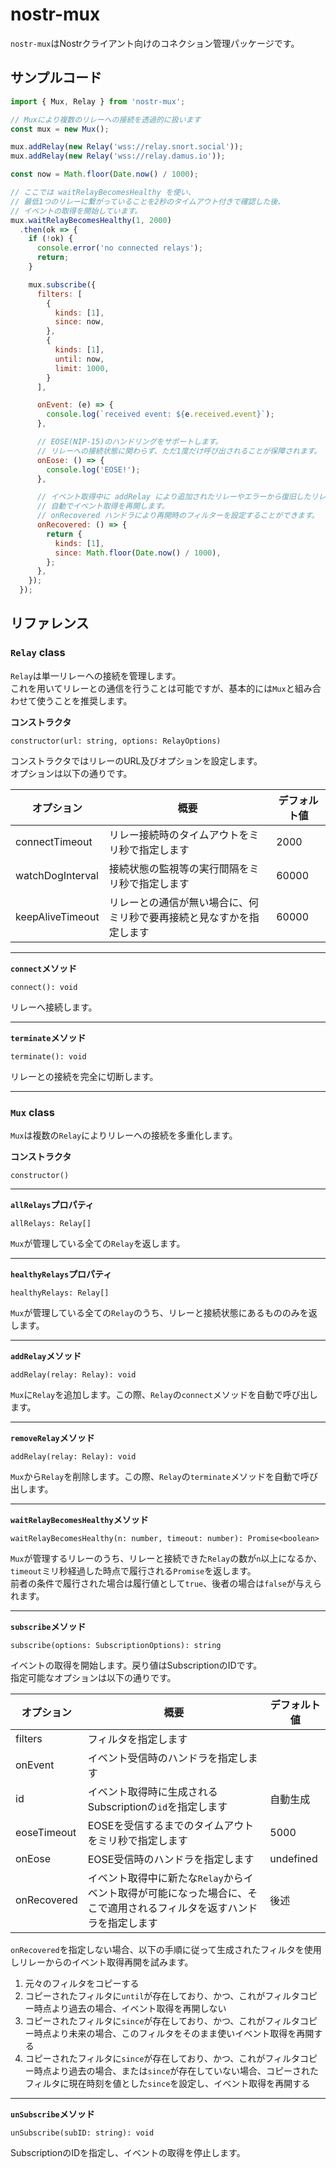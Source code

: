 # nostr-mux

`nostr-mux`はNostrクライアント向けのコネクション管理パッケージです。

## サンプルコード

```js
import { Mux, Relay } from 'nostr-mux';

// Muxにより複数のリレーへの接続を透過的に扱います
const mux = new Mux();

mux.addRelay(new Relay('wss://relay.snort.social'));
mux.addRelay(new Relay('wss://relay.damus.io'));

const now = Math.floor(Date.now() / 1000);

// ここでは waitRelayBecomesHealthy を使い、
// 最低1つのリレーに繋がっていることを2秒のタイムアウト付きで確認した後、
// イベントの取得を開始しています。
mux.waitRelayBecomesHealthy(1, 2000)
  .then(ok => {
    if (!ok) {
      console.error('no connected relays');
      return;
    }

    mux.subscribe({
      filters: [
        { 
          kinds: [1],
          since: now,
        },
        {
          kinds: [1],
          until: now,
          limit: 1000,
        }
      ],

      onEvent: (e) => {
        console.log(`received event: ${e.received.event}`);
      },

      // EOSE(NIP-15)のハンドリングをサポートします。
      // リレーへの接続状態に関わらず、ただ1度だけ呼び出されることが保障されます。
      onEose: () => {
        console.log('EOSE!');
      },

      // イベント取得中に addRelay により追加されたリレーやエラーから復旧したリレーは
      // 自動でイベント取得を再開します。
      // onRecovered ハンドラにより再開時のフィルターを設定することができます。
      onRecovered: () => {
        return {
          kinds: [1],
          since: Math.floor(Date.now() / 1000),
        };
      },
    });
  });
```

## リファレンス

### `Relay` class

`Relay`は単一リレーへの接続を管理します。  
これを用いてリレーとの通信を行うことは可能ですが、基本的には`Mux`と組み合わせて使うことを推奨します。

**コンストラクタ**

```
constructor(url: string, options: RelayOptions)
```

コンストラクタではリレーのURL及びオプションを設定します。  
オプションは以下の通りです。

| オプション | 概要 | デフォルト値 |
|------------|------|-------------|
| connectTimeout | リレー接続時のタイムアウトをミリ秒で指定します | 2000 |
| watchDogInterval | 接続状態の監視等の実行間隔をミリ秒で指定します | 60000 |
| keepAliveTimeout | リレーとの通信が無い場合に、何ミリ秒で要再接続と見なすかを指定します | 60000|

---

**`connect`メソッド**

```
connect(): void
```

リレーへ接続します。

---

**`terminate`メソッド**

```
terminate(): void
```

リレーとの接続を完全に切断します。

---

### `Mux` class

`Mux`は複数の`Relay`によりリレーへの接続を多重化します。

**コンストラクタ**

```
constructor()
```

---

**`allRelays`プロパティ**

```
allRelays: Relay[]
```

`Mux`が管理している全ての`Relay`を返します。

---

**`healthyRelays`プロパティ**

```
healthyRelays: Relay[]
```

`Mux`が管理している全ての`Relay`のうち、リレーと接続状態にあるもののみを返します。

---

**`addRelay`メソッド**

```
addRelay(relay: Relay): void
```

`Mux`に`Relay`を追加します。この際、`Relay`の`connect`メソッドを自動で呼び出します。

---

**`removeRelay`メソッド**

```
addRelay(relay: Relay): void
```

`Mux`から`Relay`を削除します。この際、`Relay`の`terminate`メソッドを自動で呼び出します。

---

**`waitRelayBecomesHealthy`メソッド**

```
waitRelayBecomesHealthy(n: number, timeout: number): Promise<boolean>
```

`Mux`が管理するリレーのうち、リレーと接続できた`Relay`の数が`n`以上になるか、`timeout`ミリ秒経過した時点で履行される`Promise`を返します。  
前者の条件で履行された場合は履行値として`true`、後者の場合は`false`が与えられます。

---

**`subscribe`メソッド**

```
subscribe(options: SubscriptionOptions): string
```

イベントの取得を開始します。戻り値はSubscriptionのIDです。  
指定可能なオプションは以下の通りです。

| オプション | 概要 | デフォルト値
|------------|------|-------------|
| filters | フィルタを指定します | |
| onEvent | イベント受信時のハンドラを指定します | |
| id | イベント取得時に生成されるSubscriptionの`id`を指定します | 自動生成 |
| eoseTimeout | EOSEを受信するまでのタイムアウトをミリ秒で指定します | 5000 |
| onEose | EOSE受信時のハンドラを指定します | undefined |
| onRecovered | イベント取得中に新たな`Relay`からイベント取得が可能になった場合に、そこで適用されるフィルタを返すハンドラを指定します | 後述 |

`onRecovered`を指定しない場合、以下の手順に従って生成されたフィルタを使用しリレーからのイベント取得再開を試みます。

 1. 元々のフィルタをコピーする
 2. コピーされたフィルタに`until`が存在しており、かつ、これがフィルタコピー時点より過去の場合、イベント取得を再開しない
 3. コピーされたフィルタに`since`が存在しており、かつ、これがフィルタコピー時点より未来の場合、このフィルタをそのまま使いイベント取得を再開する
 4. コピーされたフィルタに`since`が存在しており、かつ、これがフィルタコピー時点より過去の場合、または`since`が存在していない場合、コピーされたフィルタに現在時刻を値とした`since`を設定し、イベント取得を再開する

 ---

**`unSubscribe`メソッド**

```
unSubscribe(subID: string): void
```

SubscriptionのIDを指定し、イベントの取得を停止します。